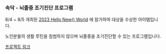 ### 속닥 - 뇌졸중 조기진단 프로그램

8/4 ~ 8/5 개최된 [2023 Hello New() World](http://hellonewworld.co.kr/) 에 참가하여 대상을 수상한 아이템입니다.

노인분들의 생활 루틴을 침범하지 않으며 뇌졸중을 조기진단할 수 있는 프로그램입니다.

[프로젝트 링크](https://lilac-lunge-778.notion.site/b976bb6f84c34166a11582961dc8fc9e?pvs=4)
